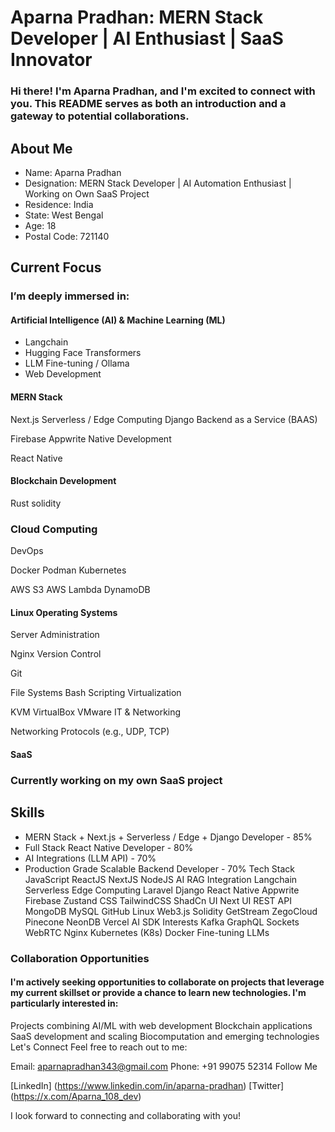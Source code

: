 # Aparna Pradhan: MERN Stack Developer | AI Enthusiast | SaaS Innovator
### Hi there! I'm Aparna Pradhan, and I'm excited to connect with you. This README serves as both an introduction and a gateway to potential collaborations.

## About Me
- Name: Aparna Pradhan
- Designation: MERN Stack Developer | AI Automation Enthusiast | Working on Own SaaS Project
- Residence: India
- State: West Bengal
- Age: 18
- Postal Code: 721140
  
## Current Focus
### I’m deeply immersed in:

#### Artificial Intelligence (AI) & Machine Learning (ML)

- Langchain
- Hugging Face Transformers
- LLM Fine-tuning / Ollama
- Web Development

#### MERN Stack
Next.js
Serverless / Edge Computing
Django
Backend as a Service (BAAS)

Firebase
Appwrite
Native Development

React Native

#### Blockchain Development

Rust
solidity 

### Cloud Computing
DevOps

Docker
Podman
Kubernetes

AWS S3
AWS Lambda
DynamoDB

#### Linux Operating Systems
Server Administration

Nginx
Version Control

Git

File Systems
Bash Scripting
Virtualization

KVM
VirtualBox
VMware
IT & Networking

Networking Protocols (e.g., UDP, TCP)
#### SaaS

### Currently working on my own SaaS project
## Skills
- MERN Stack + Next.js + Serverless / Edge + Django Developer - 85%
- Full Stack React Native Developer - 80%
- AI Integrations (LLM API) - 70%
- Production Grade Scalable Backend Developer - 70%
Tech Stack
JavaScript
ReactJS
NextJS
NodeJS
AI RAG Integration
Langchain
Serverless
Edge Computing
Laravel
Django
React Native
Appwrite
Firebase
Zustand
CSS
TailwindCSS
ShadCn UI
Next UI
REST API
MongoDB
MySQL
GitHub
Linux
Web3.js
Solidity
GetStream
ZegoCloud
Pinecone
NeonDB
Vercel AI SDK
Interests
Kafka
GraphQL
Sockets
WebRTC
Nginx
Kubernetes (K8s)
Docker
Fine-tuning LLMs

### Collaboration Opportunities
#### I'm actively seeking opportunities to collaborate on projects that leverage my current skillset or provide a chance to learn new technologies. I'm particularly interested in:

Projects combining AI/ML with web development
Blockchain applications
SaaS development and scaling
Biocomputation and emerging technologies
Let's Connect
Feel free to reach out to me:

Email: <aparnapradhan343@gmail.com>
Phone: +91 99075 52314
Follow Me

[LinkedIn] (https://www.linkedin.com/in/aparna-pradhan)
[Twitter] (https://x.com/Aparna_108_dev)

I look forward to connecting and collaborating with you!

